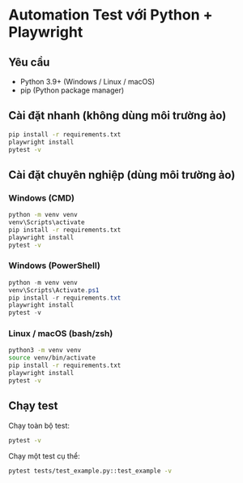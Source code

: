 # Automation Test với Python + Playwright

## Yêu cầu
- Python 3.9+ (Windows / Linux / macOS)
- pip (Python package manager)

## Cài đặt nhanh (không dùng môi trường ảo)
```bash
pip install -r requirements.txt
playwright install
pytest -v
```

## Cài đặt chuyên nghiệp (dùng môi trường ảo)

### Windows (CMD)
```bat
python -m venv venv
venv\Scripts\activate
pip install -r requirements.txt
playwright install
pytest -v
```

### Windows (PowerShell)
```powershell
python -m venv venv
venv\Scripts\Activate.ps1
pip install -r requirements.txt
playwright install
pytest -v
```

### Linux / macOS (bash/zsh)
```bash
python3 -m venv venv
source venv/bin/activate
pip install -r requirements.txt
playwright install
pytest -v
```

## Chạy test
Chạy toàn bộ test:
```bash
pytest -v
```

Chạy một test cụ thể:
```bash
pytest tests/test_example.py::test_example -v
```
